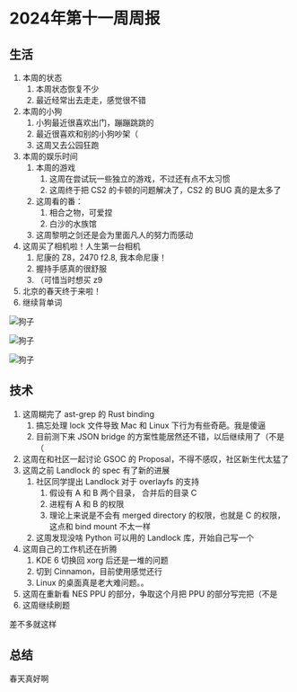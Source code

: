 # 2024年第十一周周报

## 生活

1. 本周的状态
    1. 本周状态恢复不少
    2. 最近经常出去走走，感觉很不错
2. 本周的小狗
    1. 小狗最近很喜欢出门，蹦蹦跳跳的
    2. 最近很喜欢和别的小狗吵架（
    3. 这周又去公园狂跑
3. 本周的娱乐时间
    1. 本周的游戏
        1. 这周在尝试玩一些独立的游戏，不过还有点不太习惯
        2. 这周终于把 CS2 的卡顿的问题解决了，CS2 的 BUG 真的是太多了
    2. 这周看的番：
        1. 相合之物，可爱捏
        2. 白沙的水族馆
    3. 这周黎明之剑还是会为里面凡人的努力而感动
4. 这周买了相机啦！人生第一台相机
    1. 尼康的 Z8，2470 f2.8, 我本命尼康！
    2. 握持手感真的很舒服
    3. （可惜当时想买 z9
5. 北京的春天终于来啦！
6. 继续背单词

![狗子](https://github.com/Zheaoli/zheaoli.github.io/assets/7054676/7424dec2-3586-413e-9260-6c8660706e40)

![狗子](https://github.com/Zheaoli/zheaoli.github.io/assets/7054676/dd5b0f5d-639c-4537-8de4-a25475f60ab2)

![狗子](https://github.com/Zheaoli/zheaoli.github.io/assets/7054676/018db47e-212c-4cf2-b203-fdcb1f62216f)

## 技术

1. 这周糊完了 ast-grep 的 Rust binding
    1. 搞忘处理 lock 文件导致 Mac 和 Linux 下行为有些奇葩。我是傻逼
    2. 目前测下来 JSON bridge 的方案性能居然还不错，以后继续用了（不是（
2. 这周在和社区一起讨论 GSOC 的 Proposal，不得不感叹，社区新生代太猛了
3. 这周之前 Landlock 的 spec 有了新的进展
    1. 社区同学提出 Landlock 对于 overlayfs 的支持
        1. 假设有 A 和 B 两个目录， 合并后的目录 C 
        2. 进程有 A 和 B 的权限
        3. 理论上来说是不会有 merged directory 的权限，也就是 C 的权限，这点和 bind mount 不太一样
    2. 这周发现没啥 Python 可以用的 Landlock 库，开始自己写一个
4. 这周自己的工作机还在折腾
    1. KDE 6 切换回 xorg 后还是一堆的问题
    2. 切到 Cinnamon，目前使用感觉还行
    3. Linux 的桌面真是老大难问题。。
5. 这周在重新看 NES PPU 的部分，争取这个月把 PPU 的部分写完把（不是
6. 这周继续刷题

差不多就这样

## 总结

春天真好啊
